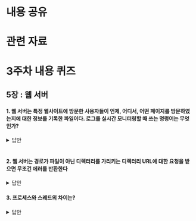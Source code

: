 # 내용 공유

# 관련 자료

# 3주차 내용 퀴즈

## 5장 : 웹 서버

#### 1. 웹 서버는 특정 웹사이트에 방문한 사용자들이 언제, 어디서, 어떤 페이지를 방문하였는지에 대한 정보를 기록한 파일이다. 로그를 실시간 모니터링할 때 쓰는 명령어는 무엇인가?

<details>
<summary>답안</summary>
<div markdown="1">

tail

</div>
</details>

<br>

#### 2. 웹 서버는 경로가 파일이 아닌 디렉터리를 가리키는 디렉터리 URL에 대한 요청을 받으면 무조건 에러를 반환한다

<details>
<summary>답안</summary>
<div markdown="1">

(p.140) X

- 에러를 반환하거나
- 디렉터리 대신 특별한 '색인 파일'을 반환하거나
- 디렉터리를 탐색해 그 내용을 담은 HTML 페이지를 반환한다

</div>
</details>

#### 3. 프로세스와 스레드의 차이는?

<details>
<summary>답안</summary>
<div markdown="1">

프로세스 : 컴퓨터에서 연속적으로 실행되고 있는 프로그램, 즉 메모리에 올라와 실행되고 있는 프로그램의 인스턴스를 의미

스레드 : 프로세스 내에서 실행되는 여러 흐름의 단위

</div>
</details>
